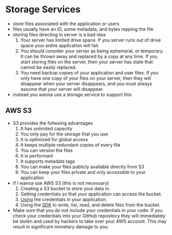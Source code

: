 # Storage Services
- store files associated with the application or users
- files usually have an ID, some metadata, and bytes repping the file
- storing files directing in server is a bad idea
    1. Your server has limited drive space. If you server runs out of drive space your entire application will fail.
    2. You should consider your server as being ephemeral, or temporary. It can be thrown away and replaced by a copy at any time. If you start storing files on the server, then your server has state that cannot be easily replaced.
    3. You need backup copies of your application and user files. If you only have one copy of your files on your server, then they will disappear when your server disappears, and you must always assume that your server will disappear.
- instead you wanna use a storage service to support this

## AWS S3
- S3 provides the follwoing advantages
    1. It has unlimited capacity
    2. You only pay for the storage that you use
    3. It is optimized for global access
    4. It keeps multiple redundant copies of every file
    5. You can version the files
    6. It is performant
    7. It supports metadata tags
    8. You can make your files publicly available directly from S3
    9. You can keep your files private and only accessible to your application
- if I wanna use AWS S3 (this is not necessary)
    1. Creating a S3 bucket to store your data in.
    2. Getting credentials so that your application can access the bucket.
    3. [Using](https://docs.aws.amazon.com/sdk-for-javascript/v2/developer-guide/setting-credentials-node.html) the credentials in your application.
    4. Using the [SDK](https://docs.aws.amazon.com/sdk-for-javascript/v2/developer-guide/s3-example-creating-buckets.html) to write, list, read, and delete files from the bucket.
- Make sure that you do not include your credentials in your code. If you check your credentials into your GitHub repository they will immediately be stolen and used by hackers to take over your AWS account. This may result in significant monetary damage to you.